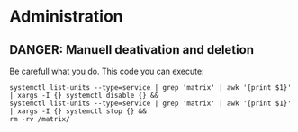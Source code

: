 # Administration

## DANGER: Manuell deativation and deletion
Be carefull what you do. This code you can execute:
```
systemctl list-units --type=service | grep 'matrix' | awk '{print $1}' | xargs -I {} systemctl disable {} &&
systemctl list-units --type=service | grep 'matrix' | awk '{print $1}' | xargs -I {} systemctl stop {} &&
rm -rv /matrix/
```